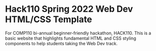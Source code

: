 # Hack110 Spring 2022 Web Dev HTML/CSS Template

For COMP110 bi-annual beginner-friendly hackathon, HACK110. This is a basic website that highlights fundamental HTML and CSS styling components to help students taking the Web Dev track. 
